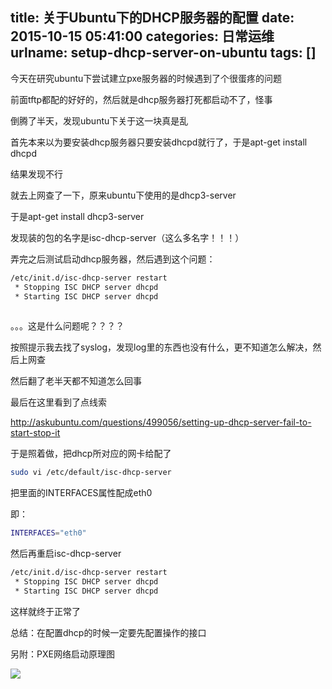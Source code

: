 title: 关于Ubuntu下的DHCP服务器的配置
date: 2015-10-15 05:41:00
categories: 日常运维
urlname: setup-dhcp-server-on-ubuntu
tags: []
---
今天在研究ubuntu下尝试建立pxe服务器的时候遇到了个很蛋疼的问题

前面tftp都配的好好的，然后就是dhcp服务器打死都启动不了，怪事

倒腾了半天，发现ubuntu下关于这一块真是乱

首先本来以为要安装dhcp服务器只要安装dhcpd就行了，于是apt-get install dhcpd

结果发现不行

就去上网查了一下，原来ubuntu下使用的是dhcp3-server

于是apt-get install dhcp3-server

发现装的包的名字是isc-dhcp-server（这么多名字！！！）

弄完之后测试启动dhcp服务器，然后遇到这个问题：
```bash
/etc/init.d/isc-dhcp-server restart
 * Stopping ISC DHCP server dhcpd                                                 [fail] 
 * Starting ISC DHCP server dhcpd                                                         * check syslog for diagnostics.
                                                                                  [fail]
```

。。。这是什么问题呢？？？？

<!--more-->

按照提示我去找了syslog，发现log里的东西也没有什么，更不知道怎么解决，然后上网查

然后翻了老半天都不知道怎么回事

最后在这里看到了点线索

http://askubuntu.com/questions/499056/setting-up-dhcp-server-fail-to-start-stop-it

于是照着做，把dhcp所对应的网卡给配了
```bash
sudo vi /etc/default/isc-dhcp-server
```
把里面的INTERFACES属性配成eth0

即：
```bash
INTERFACES="eth0"
```
然后再重启isc-dhcp-server

```bash
/etc/init.d/isc-dhcp-server restart
 * Stopping ISC DHCP server dhcpd                                                 [ OK ] 
 * Starting ISC DHCP server dhcpd                                                 [ OK ]
```

这样就终于正常了

总结：在配置dhcp的时候一定要先配置操作的接口

另附：PXE网络启动原理图

![](/images/tp_old/image/20151015/20151015134139_87670.png)